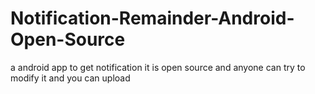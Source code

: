 # Notification-Remainder-Android-Open-Source
a android app to get notification
it is open source and anyone can try to modify it and you can upload
